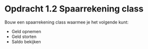 # Opdracht 1.2 Spaarrekening class

Bouw een spaarrekening class waarmee je het volgende kunt:
- Geld opnemen
- Geld storten
- Saldo bekijken